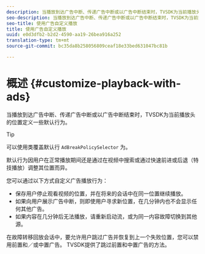 ```yaml
---
description: 当播放到达广告中断、传递广告中断或以广告中断结束时，TVSDK为当前播放头的位置定义一些默认行为。
seo-description: 当播放到达广告中断、传递广告中断或以广告中断结束时，TVSDK为当前播放头的位置定义一些默认行为。
seo-title: 使用广告自定义播放
title: 使用广告自定义播放
uuid: e0d3dfb2-b2d2-4590-aa19-26bea916a252
translation-type: tm+mt
source-git-commit: bc35da8b258056809ceaf18e33bed631047bc81b

---
```



# 概述 {#customize-playback-with-ads}

当播放到达广告中断、传递广告中断或以广告中断结束时，TVSDK为当前播放头的位置定义一些默认行为。

>[!TIP]
>
>可以使用类覆盖默认行 `AdBreakPolicySelector` 为。

默认行为因用户在正常播放期间还是通过在视频中搜索或通过快速前进或后退（特技播放）调整其位置而异。

您可以通过以下方式自定义广告播放行为：

* 保存用户停止观看视频的位置，并在将来的会话中在同一位置继续播放。
* 如果向用户展示广告中断，则即使用户寻求新位置，在几分钟内也不会显示任何其他广告。
* 如果内容在几分钟后无法播放，请重新启动流，或为同一内容故障切换到其他源。

在故障转移回放会话中，要允许用户跳过广告并恢复到上一个失败位置，您可以禁用前置和／或中置广告。 TVSDK提供了跳过前置和中置广告的方法。